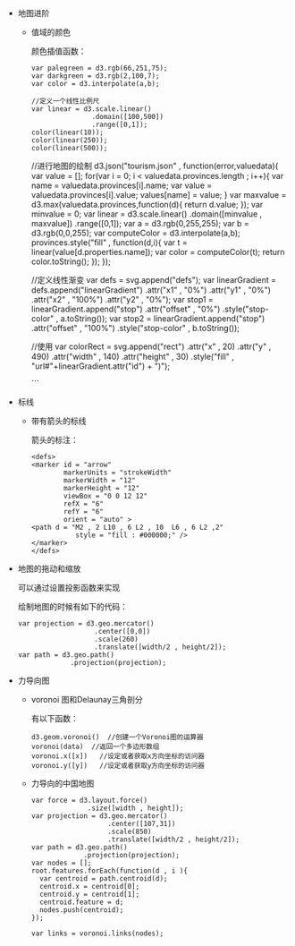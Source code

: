 * 地图进阶

  * 值域的颜色

    颜色插值函数：

    ```
    var palegreen = d3.rgb(66,251,75);
    var darkgreen = d3.rgb(2,100,7);
    var color = d3.interpolate(a,b);

    //定义一个线性比例尺
    var linear = d3.scale.linear()
                   .domain([100,500])
                   .range([0,1]);
    color(linear(10));
    color(linear(250));
    color(linear(500));
    ```


    //进行地图的绘制
    d3.json("tourism.json" , function(error,valuedata){
      var value = [];
      for(var i = 0; i < valuedata.provinces.length ; i++){
        var name  = valuedata.provinces[i].name;
        var value = valuedata.provinces[i].value;
        values[name] = value;
      }
      var maxvalue = d3.max(valuedata.provinces,function(d){
        return d.value;
      });
      var minvalue = 0;
      var linear = d3.scale.linear()
                     .domain([minvalue , maxvalue])
                     .range([0,1]);
      var a = d3.rgb(0,255,255);
      var b = d3.rgb(0,0,255);
      var computeColor = d3.interpolate(a,b);
      provinces.style("fill" , function(d,i){
        var t = linear(value[d.properties.name]);
        var color = computeColor(t);
        return color.toString();
      });
    });
    
    //定义线性渐变
    var defs = svg.append("defs");
    var linearGradient = defs.append("linearGradient")
                             .attr("x1" , "0%")
                             .attr("y1" , "0%")
                             .attr("x2" , "100%")
                             .attr("y2" , "0%");
    var stop1 = linearGradient.append("stop")
                              .attr("offset" , "0%")
                              .style("stop-color" , a.toString());
    var stop2 = linearGradient.append("stop")
                              .attr("offset" , "100%")
                              .style("stop-color" , b.toString());


    //使用
    var colorRect = svg.append("rect")
                       .attr("x" , 20)
                       .attr("y" , 490)
                       .attr("width" , 140)
                       .attr("height" , 30)
                       .style("fill" , "url#"+linearGradient.attr("id") + ")");
    
    ​```

* 标线

  * 带有箭头的标线

    箭头的标注：

    ```
    <defs>
    <marker id = "arrow"
            markerUnits = "strokeWidth"
            markerWidth = "12"
            markerHeight = "12"
            viewBox = "0 0 12 12"
            refX = "6"
            refY = "6"
            orient = "auto" >
    <path d = "M2 , 2 L10 , 6 L2 , 10  L6 , 6 L2 ,2"
               style = "fill : #000000;" />
    </marker>
    </defs>
    ```

* 地图的拖动和缩放

  可以通过设置投影函数来实现

  绘制地图的时候有如下的代码：

  ```
  var projection = d3.geo.mercator()
                     .center([0,0])
                     .scale(260)
                     .translate([width/2 , height/2]);
  var path = d3.geo.path()
               .projection(projection);
  ```

* 力导向图

  * voronoi 图和Delaunay三角剖分

    有以下函数：

    ```
    d3.geom.voronoi()  //创建一个Voronoi图的运算器
    voronoi(data)  //返回一个多边形数组
    voronoi.x([x])   //设定或者获取x方向坐标的访问器
    voronoi.y([y])   //设定或者获取y方向坐标的访问器

    ```

  * 力导向的中国地图

    ```
    var force = d3.layout.force()
                  .size([width , height]);
    var projection = d3.geo.mercator()
                       .center([107,31])
                       .scale(850)
                       .translate([width/2 , height/2]);
    var path = d3.geo.path()
                 .projection(projection);
    var nodes = [];
    root.features.forEach(function(d , i ){
      var centroid = path.centroid(d);
      centroid.x = centroid[0];
      centroid.y = centroid[1];
      centroid.feature = d;
      nodes.push(centroid);
    });

    var links = voronoi.links(nodes);

    ```

    ​